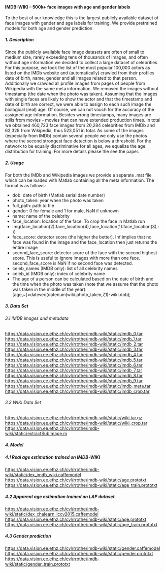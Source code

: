 #### IMDB-WIKI – 500k+ face images with age and gender labels
To the best of our knowledge this is the largest publicly available dataset of face images with gender and age labels for training. We provide pretrained models for both age and gender prediction.

##### 1. Description
Since the publicly available face image datasets are often of small to medium size, rarely exceeding tens of thousands of images, and often without age information we decided to collect a large dataset of celebrities. For this purpose, we took the list of the most popular 100,000 actors as listed on the IMDb website and (automatically) crawled from their profiles date of birth, name, gender and all images related to that person. Additionally we crawled all profile images from pages of people from Wikipedia with the same meta information. We removed the images without timestamp (the date when the photo was taken). Assuming that the images with single faces are likely to show the actor and that the timestamp and date of birth are correct, we were able to assign to each such image the biological (real) age. Of course, we can not vouch for the accuracy of the assigned age information. Besides wrong timestamps, many images are stills from movies - movies that can have extended production times. In total we obtained 460,723 face images from 20,284 celebrities from IMDb and 62,328 from Wikipedia, thus 523,051 in total.
As some of the images (especially from IMDb) contain several people we only use the photos where the second strongest face detection is below a threshold. For the network to be equally discriminative for all ages, we equalize the age distribution for training. For more details please the see the paper.

##### 2. Usage
For both the IMDb and Wikipedia images we provide a separate .mat file which can be loaded with Matlab containing all the meta information. The format is as follows:
- dob: date of birth (Matlab serial date number)
- photo_taken: year when the photo was taken
- full_path: path to file
- gender: 0 for female and 1 for male, NaN if unknown
- name: name of the celebrity
- face_location: location of the face. To crop the face in Matlab run
- img(face_location(2):face_location(4),face_location(1):face_location(3),:))
- face_score: detector score (the higher the better). Inf implies that no face was found in the image and the face_location then just returns the entire image
- second_face_score: detector score of the face with the second highest score. This is useful to ignore images with more than one face. second_face_score is NaN if no second face was detected.
- celeb_names (IMDB only): list of all celebrity names
- celeb_id (IMDB only): index of celebrity name
- The age of a person can be calculated based on the date of birth and the time when the photo was taken (note that we assume that the photo was taken in the middle of the year):
[age,~]=datevec(datenum(wiki.photo_taken,7,1)-wiki.dob); 

##### 3. Data Set
###### 3.1 IMDB images and metadata
https://data.vision.ee.ethz.ch/cvl/rrothe/imdb-wiki/static/imdb_0.tar
https://data.vision.ee.ethz.ch/cvl/rrothe/imdb-wiki/static/imdb_1.tar
https://data.vision.ee.ethz.ch/cvl/rrothe/imdb-wiki/static/imdb_2.tar
https://data.vision.ee.ethz.ch/cvl/rrothe/imdb-wiki/static/imdb_3.tar
https://data.vision.ee.ethz.ch/cvl/rrothe/imdb-wiki/static/imdb_4.tar
https://data.vision.ee.ethz.ch/cvl/rrothe/imdb-wiki/static/imdb_5.tar
https://data.vision.ee.ethz.ch/cvl/rrothe/imdb-wiki/static/imdb_6.tar
https://data.vision.ee.ethz.ch/cvl/rrothe/imdb-wiki/static/imdb_7.tar
https://data.vision.ee.ethz.ch/cvl/rrothe/imdb-wiki/static/imdb_8.tar
https://data.vision.ee.ethz.ch/cvl/rrothe/imdb-wiki/static/imdb_9.tar
https://data.vision.ee.ethz.ch/cvl/rrothe/imdb-wiki/static/imdb_meta.tar
https://data.vision.ee.ethz.ch/cvl/rrothe/imdb-wiki/static/imdb_crop.tar

###### 3.2 WIKI Data Set
https://data.vision.ee.ethz.ch/cvl/rrothe/imdb-wiki/static/wiki.tar.gz
https://data.vision.ee.ethz.ch/cvl/rrothe/imdb-wiki/static/wiki_crop.tar
https://data.vision.ee.ethz.ch/cvl/rrothe/imdb-wiki/static/extractSubImage.m

##### 4. Model
##### 4.1 Real age estimation trained on IMDB-WIKI
https://data.vision.ee.ethz.ch/cvl/rrothe/imdb-wiki/static/dex_imdb_wiki.caffemodel
https://data.vision.ee.ethz.ch/cvl/rrothe/imdb-wiki/static/age.prototxt
https://data.vision.ee.ethz.ch/cvl/rrothe/imdb-wiki/static/age_train.prototxt

##### 4.2 Apparent age estimation trained on LAP dataset
https://data.vision.ee.ethz.ch/cvl/rrothe/imdb-wiki/static/dex_chalearn_iccv2015.caffemodel
https://data.vision.ee.ethz.ch/cvl/rrothe/imdb-wiki/static/age.prototxt
https://data.vision.ee.ethz.ch/cvl/rrothe/imdb-wiki/static/age_train.prototxt

##### 4.3 Gender prediction
https://data.vision.ee.ethz.ch/cvl/rrothe/imdb-wiki/static/gender.caffemodel
https://data.vision.ee.ethz.ch/cvl/rrothe/imdb-wiki/static/gender.prototxt
https://data.vision.ee.ethz.ch/cvl/rrothe/imdb-wiki/static/gender_train.prototxt